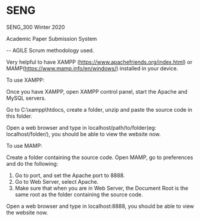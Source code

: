 # SENG
SENG_300 Winter 2020

Academic Paper Submission System

-- AGILE Scrum methodology used.

Very helpful to have XAMPP (https://www.apachefriends.org/index.html) or MAMP(https://www.mamp.info/en/windows/) installed in your device. 

To use XAMPP:

Once you have XAMPP, open XAMPP control panel, start the Apache and MySQL servers.

Go to C:\xampp\htdocs, create a folder, unzip and paste the source code in this folder.

Open a web browser and type in localhost/path/to/folder(eg: localhost/folder/), you should be able to view the website now.

To use MAMP:

Create a folder containing the source code.
Open MAMP, go to preferences and do the following: 
1) Go to port, and set the Apache port to 8888.
2) Go to Web Server, select Apache.
3) Make sure that when you are in Web Server, the Document Root is the same root as the folder containing the source code.

Open a web browser and type in localhost:8888, you should be able to view the website now.
